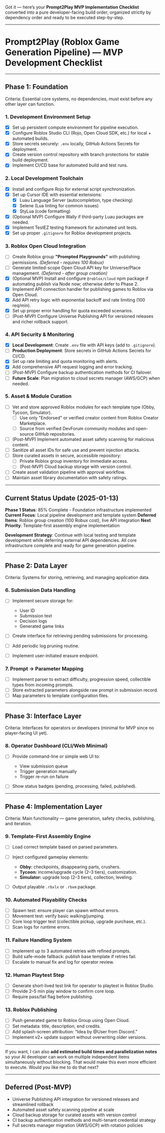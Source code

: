 Got it — here’s your **Prompt2Play MVP Implementation Checklist** converted into a pure developer-facing build order, organized strictly by dependency order and ready to be executed step-by-step.

---

# Prompt2Play (Roblox Game Generation Pipeline) — MVP Development Checklist

---

## **Phase 1: Foundation**

Criteria: Essential core systems, no dependencies, must exist before any other layer can function.

### **1. Development Environment Setup**

* [x] Set up persistent compute environment for pipeline execution.
* [x] Configure Roblox Studio CLI (Rojo, Open Cloud SDK, etc.) for local + automated builds.
* [x] Store secrets securely: `.env` locally, GitHub Actions Secrets for deployment.
* [x] Create version control repository with branch protections for stable build deployment.
* [x] Implement CI/CD base for automated build and test runs.

### **2. Local Development Toolchain**

* [x] Install and configure Rojo for external script synchronization.
* [x] Set up Cursor IDE with essential extensions:
  * [x] Luau Language Server (autocompletion, type checking)
  * [x] Selene (Lua linting for common issues)
  * [x] StyLua (code formatting)
* [x] (Optional MVP) Configure Wally if third-party Luau packages are needed.
* [x] Implement TestEZ testing framework for automated unit tests.
* [x] Set up proper `.gitignore` for Roblox development projects.

### **3. Roblox Open Cloud Integration**

* [ ] Create Roblox group **"Prompted Playgrounds"** with publishing permissions. *(Deferred - requires 100 Robux)*
* [ ] Generate limited-scope Open Cloud API key for Universe/Place management. *(Deferred - after group creation)*
* [x] (Optional MVP) Install and configure `@roblox/cloud` npm package if automating publish via Node now; otherwise defer to Phase 2.
* [x] Implement API connection handler for publishing games to Roblox via Open Cloud.
* [x] Add API retry logic with exponential backoff and rate limiting (100 req/min).
* [x] Set up proper error handling for quota exceeded scenarios.
* [ ] (Post-MVP) Configure Universe Publishing API for versioned releases and richer rollback support.

### **4. API Security & Monitoring**

* [x] **Local Development**: Create `.env` file with API keys (add to `.gitignore`).
* [ ] **Production Deployment**: Store secrets in GitHub Actions Secrets for CI/CD.
* [x] Set up rate limiting and quota monitoring with alerts.
* [x] Add comprehensive API request logging and error tracking.
* [ ] (Post-MVP) Configure backup authentication methods for CI failover.
* [ ] **Future Scale**: Plan migration to cloud secrets manager (AWS/GCP) when needed.

### **5. Asset & Module Curation**

* [ ] Vet and store approved Roblox modules for each template type (Obby, Tycoon, Simulator).
  * [ ] Use only "Endorsed" or verified creator content from Roblox Creator Marketplace.
  * [ ] Source from verified DevForum community modules and open-source GitHub repositories.
* [ ] (Post-MVP) Implement automated asset safety scanning for malicious content.
* [ ] Sanitize all asset IDs for safe use and prevent injection attacks.
* [ ] Store curated assets in secure, accessible repository:
  * [ ] Private Roblox group inventory for immediate access.
  * [ ] (Post-MVP) Cloud backup storage with version control.
* [ ] Create asset validation pipeline with approval workflow.
* [ ] Maintain asset library documentation with safety ratings.

---

## **Current Status Update (2025-01-13)**

**Phase 1 Status**: 85% Complete - Foundation infrastructure implemented
**Current Focus**: Local pipeline development and template system
**Deferred Items**: Roblox group creation (100 Robux cost), live API integration
**Next Priority**: Template-first assembly engine implementation

**Development Strategy**: Continue with local testing and template development while deferring external API dependencies. All core infrastructure complete and ready for game generation pipeline.

---

## **Phase 2: Data Layer**

Criteria: Systems for storing, retrieving, and managing application data.

### **6. Submission Data Handling**

* [ ] Implement secure storage for:

  * User ID
  * Submission text
  * Decision logs
  * Generated game links
* [ ] Create interface for retrieving pending submissions for processing.
* [ ] Add periodic log pruning routine.
* [ ] Implement user-initiated erasure endpoint.

### **7. Prompt → Parameter Mapping**

* [ ] Implement parser to extract difficulty, progression speed, collectible types from incoming prompts.
* [ ] Store extracted parameters alongside raw prompt in submission record.
* [ ] Map parameters to template configuration files.

---

## **Phase 3: Interface Layer**

Criteria: Interfaces for operators or developers (minimal for MVP since no player-facing UI yet).

### **8. Operator Dashboard (CLI/Web Minimal)**

* [ ] Provide command-line or simple web UI to:

  * View submission queue
  * Trigger generation manually
  * Trigger re-run on failure
* [ ] Show status badges (pending, processing, failed, published).

---

## **Phase 4: Implementation Layer**

Criteria: Main functionality — game generation, safety checks, publishing, and iteration.

### **9. Template-First Assembly Engine**

* [ ] Load correct template based on parsed parameters.
* [ ] Inject configured gameplay elements:

  * **Obby:** checkpoints, disappearing parts, crushers.
  * **Tycoon:** income/upgrade cycle (2–3 tiers), customization.
  * **Simulator:** upgrade loop (2–3 tiers), collection, leveling.
* [ ] Output playable `.rbxlx` or `.rbxm` package.

### **10. Automated Playability Checks**

* [ ] Spawn test: ensure player can spawn without errors.
* [ ] Movement test: verify basic walking/jumping.
* [ ] Core loop trigger test (collectible pickup, upgrade purchase, etc.).
* [ ] Scan logs for runtime errors.

### **11. Failure Handling System**

* [ ] Implement up to 3 automated retries with refined prompts.
* [ ] Build safe-mode fallback: publish base template if retries fail.
* [ ] Escalate to manual fix and log for operator review.

### **12. Human Playtest Step**

* [ ] Generate short-lived test link for operator to playtest in Roblox Studio.
* [ ] Provide 2–5 min play window to confirm core loop.
* [ ] Require pass/fail flag before publishing.

### **13. Roblox Publishing**

* [ ] Push generated game to Roblox Group using Open Cloud.
* [ ] Set metadata: title, description, end credits.
* [ ] Add splash-screen attribution: “Idea by @User from Discord.”
* [ ] Implement v2+ update support without overwriting older versions.

---

If you want, I can also **add estimated build times and parallelization notes** so your AI developer can work on multiple independent items simultaneously without blocking. That would make this even more efficient to execute. Would you like me to do that next?

---

## Deferred (Post-MVP)

- Universe Publishing API integration for versioned releases and streamlined rollback
- Automated asset safety scanning pipeline at scale
- Cloud backup storage for curated assets with version control
- CI backup authentication methods and multi-tenant credential strategy
- Full secrets manager migration (AWS/GCP) with rotation policies
